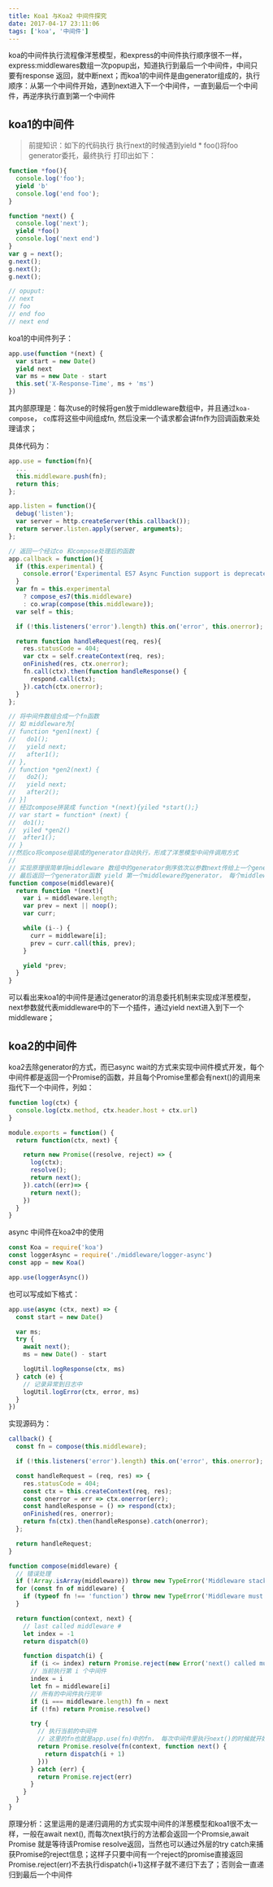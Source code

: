```yaml
---
title: Koa1 与Koa2 中间件探究
date: 2017-04-17 23:11:06
tags: ['koa', '中间件']
---
```


koa的中间件执行流程像洋葱模型，和express的中间件执行顺序很不一样，express:middlewares数组一次popup出，知道执行到最后一个中间件，中间只要有response 返回，就中断next；而koa1的中间件是由generator组成的，执行顺序：从第一个中间件开始，遇到next进入下一个中间件，一直到最后一个中间件，再逆序执行直到第一个中间件

## koa1的中间件

> 前提知识：如下的代码执行 执行next的时候遇到yield * foo()将foo generator委托，最终执行 打印出如下：

``` javascript
function *foo(){
  console.log('foo');
  yield 'b'
  console.log('end foo');
}

function *next() {
  console.log('next');
  yield *foo()
  console.log('next end')
}
var g = next();
g.next();
g.next();
g.next();

// opuput:
// next
// foo
// end foo
// next end
```
<!--more-->

koa1的中间件列子：

``` javascript
app.use(function *(next) {
  var start = new Date()
  yield next
  var ms = new Date - start
  this.set('X-Response-Time', ms + 'ms')
})

```

其内部原理是：每次use的时候将gen放于middleware数组中，并且通过`koa-compose`， `co`库将这些中间组成fn, 然后没来一个请求都会讲fn作为回调函数来处理请求；

具体代码为：
``` javascript
app.use = function(fn){
  ...
  this.middleware.push(fn);
  return this;
};

app.listen = function(){
  debug('listen');
  var server = http.createServer(this.callback());
  return server.listen.apply(server, arguments);
};

// 返回一个经过co 和compose处理后的函数
app.callback = function(){
  if (this.experimental) {
    console.error('Experimental ES7 Async Function support is deprecated. Please look into Koa v2 as the middleware signature has changed.')
  }
  var fn = this.experimental
    ? compose_es7(this.middleware)
    : co.wrap(compose(this.middleware));
  var self = this;

  if (!this.listeners('error').length) this.on('error', this.onerror);

  return function handleRequest(req, res){
    res.statusCode = 404;
    var ctx = self.createContext(req, res);
    onFinished(res, ctx.onerror);
    fn.call(ctx).then(function handleResponse() {
      respond.call(ctx);
    }).catch(ctx.onerror);
  }
};

// 将中间件数组合成一个fn函数
// 如 middleware为[
// function *gen1(next) {
//   do1();
//   yield next;
//   after1();
// },
// function *gen2(next) {
//   do2();
//   yield next;
//   after2();
// }]
// 经过compose拼装成 function *(next){yiled *start();}
// var start = function* (next) {
//  do1();
//  yiled *gen2()
//  after1();
// }
//然后co将compose组装成的generator自动执行，形成了洋葱模型中间件调用方式
//
// 实现原理很简单将middleware 数组中的generator倒序依次以参数next传给上一个generator
// 最后返回一个generator函数 yield 第一个middleware的generator， 每个middleware的next参数都是下一个generator的委托
function compose(middleware){
  return function *(next){
    var i = middleware.length;
    var prev = next || noop();
    var curr;

    while (i--) {
      curr = middleware[i];
      prev = curr.call(this, prev);
    }

    yield *prev;
  }
}

```

可以看出来koa1的中间件是通过generator的消息委托机制来实现成洋葱模型，next参数就代表middleware中的下一个插件，通过yield next进入到下一个middleware；

## koa2的中间件

koa2去除generator的方式，而已async wait的方式来实现中间件模式开发，每个中间件都是返回一个Promise的函数，并且每个Promise里都会有next()的调用来指代下一个中间件，列如：

``` javascript
function log(ctx) {
  console.log(ctx.method, ctx.header.host + ctx.url)
}

module.exports = function() {
  return function(ctx, next) {

    return new Promise((resolve, reject) => {
      log(ctx);
      resolve();
      return next();
    }).catch((err)=> {
      return next();
    })
  }
}
```

async 中间件在koa2中的使用
``` javascript
const Koa = require('koa')
const loggerAsync = require('./middleware/logger-async')
const app = new Koa()

app.use(loggerAsync())
```

也可以写成如下格式：

``` javascript
app.use(async (ctx, next) => {
  const start = new Date()

  var ms;
  try {
    await next();
    ms = new Date() - start

    logUtil.logResponse(ctx, ms)
  } catch (e) {
    // 记录异常到日志中
    logUtil.logError(ctx, error, ms)
  }
})
```

实现源码为：

``` javascript
callback() {
  const fn = compose(this.middleware);

  if (!this.listeners('error').length) this.on('error', this.onerror);

  const handleRequest = (req, res) => {
    res.statusCode = 404;
    const ctx = this.createContext(req, res);
    const onerror = err => ctx.onerror(err);
    const handleResponse = () => respond(ctx);
    onFinished(res, onerror);
    return fn(ctx).then(handleResponse).catch(onerror);
  };

  return handleRequest;
}

function compose(middleware) {
  // 错误处理
  if (!Array.isArray(middleware)) throw new TypeError('Middleware stack must be an array!')
  for (const fn of middleware) {
    if (typeof fn !== 'function') throw new TypeError('Middleware must be composed of functions!')
  }

  return function(context, next) {
    // last called middleware #
    let index = -1
    return dispatch(0)

    function dispatch(i) {
      if (i <= index) return Promise.reject(new Error('next() called multiple times'))
      // 当前执行第 i 个中间件
      index = i
      let fn = middleware[i]
      // 所有的中间件执行完毕
      if (i === middleware.length) fn = next
      if (!fn) return Promise.resolve()

      try {
        // 执行当前的中间件
        // 这里的fn也就是app.use(fn)中的fn， 每次中间件里执行next()的时候就开始调用dispatch(i+1)的方法
        return Promise.resolve(fn(context, function next() {
          return dispatch(i + 1)
        }))
      } catch (err) {
        return Promise.reject(err)
      }
    }
  }
}
```

原理分析：这里运用的是递归调用的方式实现中间件的洋葱模型和koa1很不太一样，一般在await next(), 而每次next执行的方法都会返回一个Promsie,await Promise 就是等待该Promise resolve返回，当然也可以通过外层的try catch来捕获Promise的reject信息；这样子只要中间有一个reject的promise直接返回Promise.reject(err)不去执行dispatch(i+1)这样子就不递归下去了；否则会一直递归到最后一个中间件
